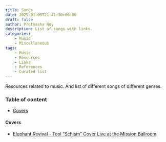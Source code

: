 ```yaml
---
title: Songs
date: 2025-01-05T21:41:30+06:00
draft: false
author: Protyasha Roy
description: List of songs with links.
categories:
    - Music
    - Miscellaneous
tags:
    - Music
    - Resources
    - Links
    - References
    - Curated list
---
```


Resources related to music. And list of different songs of different genres.

### Table of content
- [Covers](#covers)

#### Covers
- [Elephant Revival - Tool “Schism” Cover Live at the Mission Ballroom](https://www.youtube.com/watch?v=uDT1tniPD2Q)
